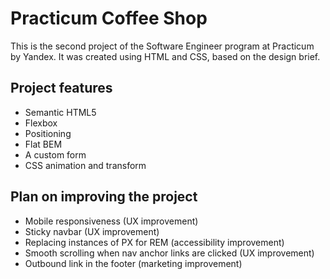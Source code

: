 # Practicum Coffee Shop

This is the second project of the Software Engineer program at Practicum by Yandex. It was created using HTML and CSS, based on the design brief.

## Project features

- Semantic HTML5
- Flexbox
- Positioning
- Flat BEM
- A custom form
- CSS animation and transform

## Plan on improving the project

- Mobile responsiveness (UX improvement)
- Sticky navbar (UX improvement)
- Replacing instances of PX for REM (accessibility improvement)
- Smooth scrolling when nav anchor links are clicked (UX improvement)
- Outbound link in the footer (marketing improvement)
